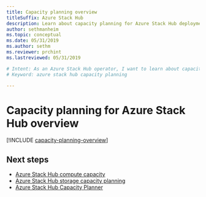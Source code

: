 ```yaml
---
title: Capacity planning overview
titleSuffix: Azure Stack Hub
description: Learn about capacity planning for Azure Stack Hub deployments.
author: sethmanheim
ms.topic: conceptual
ms.date: 05/31/2019
ms.author: sethm
ms.reviewer: prchint
ms.lastreviewed: 05/31/2019

# Intent: As an Azure Stack Hub operator, I want to learn about capacity planning for Azure Stack Hub deployments.
# Keyword: azure stack hub capacity planning

---
```



# Capacity planning for Azure Stack Hub overview

[!INCLUDE [capacity-planning-overview](../includes/capacity-planning-overview.md)]

## Next steps

- [Azure Stack Hub compute capacity](azure-stack-capacity-planning-compute.md)
- [Azure Stack Hub storage capacity planning](azure-stack-capacity-planning-storage.md)
- [Azure Stack Hub Capacity Planner](azure-stack-capacity-planner.md)
